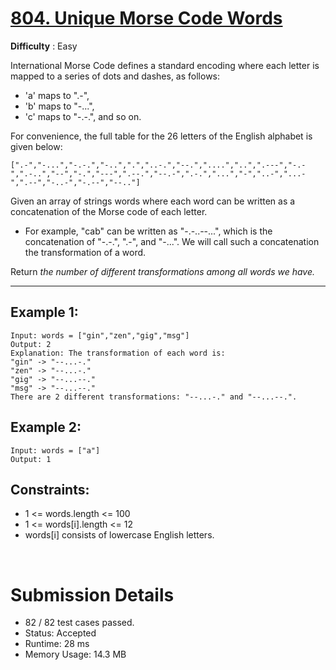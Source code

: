 # [804. Unique Morse Code Words](https://leetcode.com/problems/unique-morse-code-words/)

**Difficulty** : Easy

International Morse Code defines a standard encoding where each letter is mapped to a series of dots and dashes, as follows:

* 'a' maps to ".-",
* 'b' maps to "-...",
* 'c' maps to "-.-.", and so on.

For convenience, the full table for the 26 letters of the English alphabet is given below:

```[".-","-...","-.-.","-..",".","..-.","--.","....","..",".---","-.-",".-..","--","-.","---",".--.","--.-",".-.","...","-","..-","...-",".--","-..-","-.--","--.."]```

Given an array of strings words where each word can be written as a concatenation of the Morse code of each letter.

* For example, "cab" can be written as "-.-..--...", which is the concatenation of "-.-.", ".-", and "-...". We will call such a concatenation the transformation of a word.

Return *the number of different transformations among all words we have.*



---

## Example 1:

```
Input: words = ["gin","zen","gig","msg"]
Output: 2
Explanation: The transformation of each word is:
"gin" -> "--...-."
"zen" -> "--...-."
"gig" -> "--...--."
"msg" -> "--...--."
There are 2 different transformations: "--...-." and "--...--.".
```

## Example 2:

```
Input: words = ["a"]
Output: 1
```

## Constraints:

* 1 <= words.length <= 100
* 1 <= words[i].length <= 12
* words[i] consists of lowercase English letters.

<br>

# Submission Details

* 82 / 82 test cases passed.
* Status: Accepted
* Runtime: 28 ms
* Memory Usage: 14.3 MB
